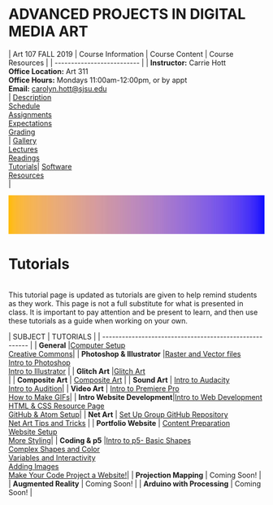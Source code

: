 # **ADVANCED PROJECTS IN DIGITAL MEDIA ART**

|  Art 107 FALL 2019  | Course Information  | Course Content | Course Resources |
| -------------------------- |
| **Instructor:** Carrie Hott <br> **Office Location:** Art 311 <br> **Office Hours:** Mondays 11:00am-12:00pm, or by appt <br> **Email:** carolyn.hott@sjsu.edu <br> | [Description](https://carriehott.github.io/sjsu-art107/#course-description) <br>  [Schedule](https://carriehott.github.io/sjsu-art107/schedule) <br> [Assignments](https://carriehott.github.io/sjsu-art107/assignments)<br>  [Expectations](https://carriehott.github.io/sjsu-art107/#course-expectations) <br>[Grading](https://carriehott.github.io/sjsu-art107/grading)<br>| [Gallery](https://carriehott.github.io/sjsu-art107/critiques)<br> [Lectures](https://carriehott.github.io/sjsu-art107/lectures)<br> [Readings](https://carriehott.github.io/sjsu-art107/readings) <br> [Tutorials](https://carriehott.github.io/sjsu-art107/tutorials)| [Software](https://carriehott.github.io/sjsu-art107/programs) <br> [Resources](https://carriehott.github.io/sjsu-art107/resources) <br>|



![DIGITAL MEDIA ART](gradient_1.jpg)

# Tutorials
<br>
This tutorial page is updated as tutorials are given to help remind students as they work. This page is not a full substitute for what is presented in class. It is important to pay attention and be present to learn, and then use these tutorials as a guide when working on your own.


|   SUBJECT  | TUTORIALS  |
| ------------------------------------------------------- |
| **General** |[Computer Setup](https://carriehott.github.io/sjsu-art107/tutorials/Computer_Setup) <br> [Creative Commons](https://carriehott.github.io/sjsu-art107/tutorials/Creative_Commons)|
| **Photoshop & Illustrator** |[Raster and Vector files](https://carriehott.github.io/sjsu-art107/tutorials/Raster_Vector) <br> [Intro to Photoshop](https://carriehott.github.io/sjsu-art107/tutorials/Intro_Photoshop) <br> [Intro to Illustrator](https://carriehott.github.io/sjsu-art107/tutorials/Intro_Illustrator) |
| **Glitch Art** |[Glitch Art](https://carriehott.github.io/sjsu-art107/tutorials/Glitch_Art) <br> |
| **Composite Art** | [Composite Art](https://carriehott.github.io/sjsu-art107/tutorials/Composite_Art) |
| **Sound Art** | [Intro to Audacity](https://carriehott.github.io/sjsu-art107tutorials/Sound_Art)<br>[Intro to Audition](https://carriehott.github.io/sjsu-art107/tutorials/Intro_Audition)|
| **Video Art** | [Intro to Premiere Pro](https://carriehott.github.io/sjsu-art107/tutorials/Intro_Premiere)<br> [How to Make GIFs](https://carriehott.github.io/sjsu-art107tutorials/Gifs)|
| **Intro Website Development**|[Intro to Web Development](https://carriehott.github.io/sjsu-art107/tutorials/Intro_Web)<br>[HTML & CSS Resource Page](https://carriehott.github.io/sjsu-art107/tutorials/HTML_CSS)<br>[GitHub & Atom Setup](https://carriehott.github.io/sjsu-art107/tutorials/Github_Atom_Setup)|
| **Net Art** | [Set Up Group GitHub Repository](https://carriehott.github.io/sjsu-art107/tutorials/Github_Atom_Setup/#create-a-collaborative-repository)<br> [Net Art Tips and Tricks](https://carriehott.github.io/sjsu-art107/tutorials/HTML_CSS/#tips-and-tricks-and-bells-and-whistles) |
| **Portfolio Website** | [Content Preparation](https://carriehott.github.io/sjsu-art107/tutorials/Portfolio_Content)<br>[Website Setup](https://carriehott.github.io/sjsu-art107/tutorials/Portfolio_Setup)<br>[More Styling](https://carriehott.github.io/sjsu-art107/tutorials/Portfolio_Styling)|
| **Coding & p5** |[Intro to p5- Basic Shapes](https://carriehott.github.io/sjsu-art107/tutorials/Intro_CodeArt)<br>[Complex Shapes and Color](https://carriehott.github.io/sjsu-art107/tutorials/Intro_CodeArt_Color)<br>[Variables and Interactivity](https://carriehott.github.io/sjsu-art107/tutorials/Intro_CodeArt_Interactivity)<br>[Adding Images](https://carriehott.github.io/sjsu-art107/tutorials/Intro_CodeArt_Images)<br>[Make Your Code Project a Website!](https://carriehott.github.io/sjsu-art107/tutorials/Intro_CodeArt_GitHub)|
| **Projection Mapping** | Coming Soon! |
| **Augmented Reality** | Coming Soon! |
| **Arduino with Processing** | Coming Soon! |
